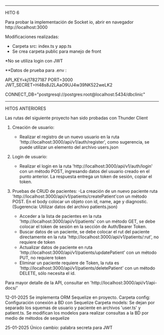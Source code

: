 -----------------------------------------------------------------------------
HITO 6

Para probar la implementación de Socket io, abrir en navegador http://localhost:3000

Modificaciones realizadas:
- Carpeta src: index.ts y app.ts
- Se crea carpeta public para manejo de front 

*No se utiliza login con JWT

**Datos de prueba para .env :

API_KEY=kj17827187
PORT=3000
JWT_SECRET=H48s8J2LAaO9UJ4w39NK522weLK2

CONNECT_DB="postgresql://postgres:root@localhost:5434/dbclinic"

-----------------------------------------------------------------------------



HITOS ANTERIORES 


Las rutas del siguiente proyecto han sido probadas con Thunder Client

1) Creación de usuario:
    - Realizar el registro de un nuevo usuario en la ruta 'http://localhost:3000/api/v1/auth/register', como sugerencia, se puede utilizar un elemento del archivo users.json

2) Login de usuario: 
   - Realizar el login en la ruta 'http://localhost:3000/api/v1/auth/login' con un método POST, ingresando datos del usuario creado en el punto anterior. La respuesta entrega un token de sesión, copiar el token.

3) Pruebas de CRUD de pacientes:
    -La creación de un nuevo paciente ruta 'http://localhost:3000/api/v1/patients/createPatient'con un método POST. En el body colocar un objeto con id, name, age y diagnostic. (Sugerencia: Utilizar datos del archivo patients.json)
    - Acceder a la lista de pacientes en la ruta 'http://localhost:3000/api/v1/patients' con un método GET, se debe colocar el token de sesión en la sección de Auth/Bearer Token.
    - Buscar datos de un paciente, se debe colocar el rut del paciente directamente en la ruta 'http://localhost:3000/api/v1/patients/:rut', no requiere de token
    - Actualizar datos de paciente en ruta 'http://localhost:3000/api/v1/patients/updatePatient' con un método PUT, no requiere token
    - Eliminar un paciente requiere de Token, la ruta es 'http://localhost:3000/api/v1/patients/deletePatient' con un método DELETE, sólo necesita el id.


Para mayor detalle de la API, consultar en 'http://localhost:3000/api/v1/api-docs/'

12-01-2025 Se implementa ORM Sequelize en proyecto. 
Carpeta config: Configuración conexión a BD con Sequelize
Carpeta models: Se dejan por separado los squemas de usuario y paciente en archivos 'user.ts' y patient.ts. Se modifican los modelos para realizar consultas a la BD por medio de métodos de sequelize

25-01-2025 Único cambio: palabra secreta para JWT

